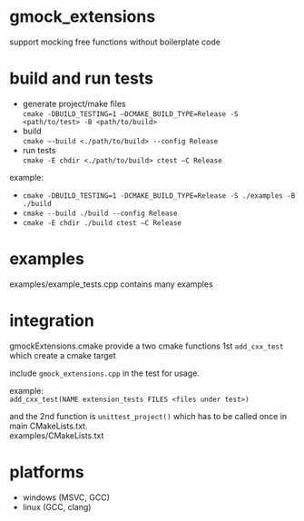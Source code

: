 # gmock_extensions
support mocking free functions without boilerplate code

# build and run tests
- generate project/make files  
`cmake -DBUILD_TESTING=1 –DCMAKE_BUILD_TYPE=Release -S <path/to/test> -B <path/to/build>`  
- build  
`cmake –-build <./path/to/build> --config Release`  
- run tests  
`cmake -E chdir <./path/to/build> ctest –C Release`  

example:  
- `cmake -DBUILD_TESTING=1 -DCMAKE_BUILD_TYPE=Release -S ./examples -B ./build`  
- `cmake --build ./build --config Release`  
- `cmake -E chdir ./build ctest –C Release`  
# examples
examples/example_tests.cpp contains many examples

# integration

gmockExtensions.cmake provide a two cmake functions 1st `add_cxx_test` which create a cmake target  

include `gmock_extensions.cpp` in the test for usage.
  
example:  
`add_cxx_test(NAME extension_tests FILES <files under test>)`  
  
and the 2nd function is `unittest_project()` which has to be called once in main CMakeLists.txt.  
examples/CMakeLists.txt

# platforms
- windows (MSVC, GCC)
- linux (GCC, clang)